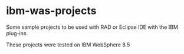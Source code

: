 # ibm-was-projects
Some sample projects to be used with RAD or Eclipse IDE with the
IBM plug-ins.

These projects were tested on IBM WebSphere 8.5
